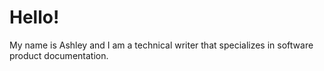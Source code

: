 # Hello!

My name is Ashley and I am a technical writer that specializes in software product documentation.